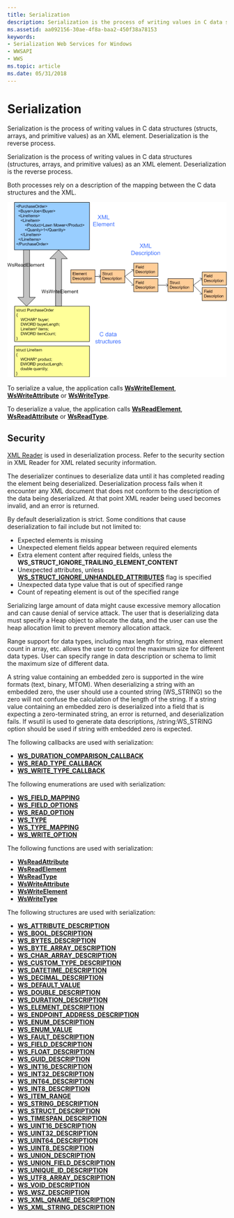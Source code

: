 ```yaml
---
title: Serialization
description: Serialization is the process of writing values in C data structures (structs, arrays, and primitive values) as an XML element. Deserialization is the reverse process.
ms.assetid: aa092156-30ae-4f8a-baa2-450f38a78153
keywords:
- Serialization Web Services for Windows
- WWSAPI
- WWS
ms.topic: article
ms.date: 05/31/2018
---
```


# Serialization

Serialization is the process of writing values in C data structures (structs, arrays, and primitive values) as an XML element. Deserialization is the reverse process.


Serialization is the process of writing values in C data structures (structures, arrays, and primitive values) as an XML element. Deserialization is the reverse process.

Both processes rely on a description of the mapping between the C data structures and the XML.

![Diagram showing how serialization and deserialization rely on a description of the mapping between the C data structures and the XML.](images/xmlmapping.png)

To serialize a value, the application calls [**WsWriteElement**](/windows/desktop/api/WebServices/nf-webservices-wswriteelement), [**WsWriteAttribute**](/windows/desktop/api/WebServices/nf-webservices-wswriteattribute) or [**WsWriteType**](/windows/desktop/api/WebServices/nf-webservices-wswritetype).

To deserialize a value, the application calls [**WsReadElement**](/windows/desktop/api/WebServices/nf-webservices-wsreadelement), [**WsReadAttribute**](/windows/desktop/api/WebServices/nf-webservices-wsreadattribute) or [**WsReadType**](/windows/desktop/api/WebServices/nf-webservices-wsreadtype).

## Security

[XML Reader](xml-reader.md) is used in deserialization process. Refer to the security section in XML Reader for XML related security information.

The deserializer continues to deserialize data until it has completed reading the element being deserialized. Deserialization process fails when it encounter any XML document that does not conform to the description of the data being deserialized. At that point XML reader being used becomes invalid, and an error is returned.

By default deserialization is strict. Some conditions that cause deserialization to fail include but not limited to:

-   Expected elements is missing
-   Unexpected element fields appear between required elements
-   Extra element content after required fields, unless the **WS_STRUCT_IGNORE_TRAILING_ELEMENT_CONTENT**
-   Unexpected attributes, unless [**WS\_STRUCT\_IGNORE\_UNHANDLED\_ATTRIBUTES**](https://msdn.microsoft.com/library/Dd323454(v=VS.85).aspx) flag is specified
-   Unexpected data type value that is out of specified range
-   Count of repeating element is out of the specified range

Serializing large amount of data might cause excessive memory allocation and can cause denial of service attack. The user that is deserializing data must specify a Heap object to allocate the data, and the user can use the heap allocation limit to prevent memory allocation attack.

Range support for data types, including max length for string, max element count in array, etc. allows the user to control the maximum size for different data types. User can specify range in data description or schema to limit the maximum size of different data.

A string value containing an embedded zero is supported in the wire formats (text, binary, MTOM). When deserializing a string with an embedded zero, the user should use a counted string (WS\_STRING) so the zero will not confuse the calculation of the length of the string. If a string value containing an embedded zero is deserialized into a field that is expecting a zero-terminated string, an error is returned, and deserialization fails. If wsutil is used to generate data descriptions, /string:WS\_STRING option should be used if string with embedded zero is expected.

The following callbacks are used with serialization:

-   [**WS\_DURATION\_COMPARISON\_CALLBACK**](/windows/desktop/api/WebServices/nc-webservices-ws_duration_comparison_callback)
-   [**WS\_READ\_TYPE\_CALLBACK**](/windows/desktop/api/WebServices/nc-webservices-ws_read_type_callback)
-   [**WS\_WRITE\_TYPE\_CALLBACK**](/windows/desktop/api/WebServices/nc-webservices-ws_write_type_callback)

The following enumerations are used with serialization:

-   [**WS\_FIELD\_MAPPING**](/windows/desktop/api/WebServices/ne-webservices-ws_field_mapping)
-   [**WS\_FIELD\_OPTIONS**](/windows/win32/api/webservices/ne-webservices-ws_xml_reader_encoding_type)
-   [**WS\_READ\_OPTION**](/windows/desktop/api/WebServices/ne-webservices-ws_read_option)
-   [**WS\_TYPE**](/windows/desktop/api/WebServices/ne-webservices-ws_type)
-   [**WS\_TYPE\_MAPPING**](/windows/desktop/api/WebServices/ne-webservices-ws_type_mapping)
-   [**WS\_WRITE\_OPTION**](/windows/desktop/api/WebServices/ne-webservices-ws_write_option)

The following functions are used with serialization:

-   [**WsReadAttribute**](/windows/desktop/api/WebServices/nf-webservices-wsreadattribute)
-   [**WsReadElement**](/windows/desktop/api/WebServices/nf-webservices-wsreadelement)
-   [**WsReadType**](/windows/desktop/api/WebServices/nf-webservices-wsreadtype)
-   [**WsWriteAttribute**](/windows/desktop/api/WebServices/nf-webservices-wswriteattribute)
-   [**WsWriteElement**](/windows/desktop/api/WebServices/nf-webservices-wswriteelement)
-   [**WsWriteType**](/windows/desktop/api/WebServices/nf-webservices-wswritetype)

The following structures are used with serialization:

-   [**WS\_ATTRIBUTE\_DESCRIPTION**](/windows/desktop/api/WebServices/ns-webservices-ws_attribute_description)
-   [**WS\_BOOL\_DESCRIPTION**](/windows/desktop/api/WebServices/ns-webservices-ws_bool_description)
-   [**WS\_BYTES\_DESCRIPTION**](/windows/desktop/api/WebServices/ns-webservices-ws_bytes_description)
-   [**WS\_BYTE\_ARRAY\_DESCRIPTION**](/windows/desktop/api/WebServices/ns-webservices-ws_byte_array_description)
-   [**WS\_CHAR\_ARRAY\_DESCRIPTION**](/windows/desktop/api/WebServices/ns-webservices-ws_char_array_description)
-   [**WS\_CUSTOM\_TYPE\_DESCRIPTION**](/windows/desktop/api/WebServices/ns-webservices-ws_custom_type_description)
-   [**WS\_DATETIME\_DESCRIPTION**](/windows/desktop/api/WebServices/ns-webservices-ws_datetime_description)
-   [**WS\_DECIMAL\_DESCRIPTION**](/windows/desktop/api/WebServices/ns-webservices-ws_decimal_description)
-   [**WS\_DEFAULT\_VALUE**](/windows/desktop/api/WebServices/ns-webservices-ws_default_value)
-   [**WS\_DOUBLE\_DESCRIPTION**](/windows/desktop/api/WebServices/ns-webservices-ws_double_description)
-   [**WS\_DURATION\_DESCRIPTION**](/windows/desktop/api/WebServices/ns-webservices-ws_duration_description)
-   [**WS\_ELEMENT\_DESCRIPTION**](/windows/desktop/api/WebServices/ns-webservices-ws_element_description)
-   [**WS\_ENDPOINT\_ADDRESS\_DESCRIPTION**](/windows/desktop/api/WebServices/ns-webservices-ws_endpoint_address_description)
-   [**WS\_ENUM\_DESCRIPTION**](/windows/desktop/api/WebServices/ns-webservices-ws_enum_description)
-   [**WS\_ENUM\_VALUE**](/windows/desktop/api/WebServices/ns-webservices-ws_enum_value)
-   [**WS\_FAULT\_DESCRIPTION**](/windows/desktop/api/WebServices/ns-webservices-ws_fault_description)
-   [**WS\_FIELD\_DESCRIPTION**](/windows/desktop/api/WebServices/ns-webservices-ws_field_description)
-   [**WS\_FLOAT\_DESCRIPTION**](/windows/desktop/api/WebServices/ns-webservices-ws_float_description)
-   [**WS\_GUID\_DESCRIPTION**](/windows/desktop/api/WebServices/ns-webservices-ws_guid_description)
-   [**WS\_INT16\_DESCRIPTION**](/windows/desktop/api/WebServices/ns-webservices-ws_int16_description)
-   [**WS\_INT32\_DESCRIPTION**](/windows/desktop/api/WebServices/ns-webservices-ws_int32_description)
-   [**WS\_INT64\_DESCRIPTION**](/windows/desktop/api/WebServices/ns-webservices-ws_int64_description)
-   [**WS\_INT8\_DESCRIPTION**](/windows/desktop/api/WebServices/ns-webservices-ws_int8_description)
-   [**WS\_ITEM\_RANGE**](/windows/desktop/api/WebServices/ns-webservices-ws_item_range)
-   [**WS\_STRING\_DESCRIPTION**](/windows/desktop/api/WebServices/ns-webservices-ws_string_description)
-   [**WS\_STRUCT\_DESCRIPTION**](/windows/desktop/api/WebServices/ns-webservices-ws_struct_description)
-   [**WS\_TIMESPAN\_DESCRIPTION**](/windows/desktop/api/WebServices/ns-webservices-ws_timespan_description)
-   [**WS\_UINT16\_DESCRIPTION**](/windows/desktop/api/WebServices/ns-webservices-ws_uint16_description)
-   [**WS\_UINT32\_DESCRIPTION**](/windows/desktop/api/WebServices/ns-webservices-ws_uint32_description)
-   [**WS\_UINT64\_DESCRIPTION**](/windows/desktop/api/WebServices/ns-webservices-ws_uint64_description)
-   [**WS\_UINT8\_DESCRIPTION**](/windows/desktop/api/WebServices/ns-webservices-ws_uint8_description)
-   [**WS\_UNION\_DESCRIPTION**](/windows/desktop/api/WebServices/ns-webservices-ws_union_description)
-   [**WS\_UNION\_FIELD\_DESCRIPTION**](/windows/desktop/api/WebServices/ns-webservices-ws_union_field_description)
-   [**WS\_UNIQUE\_ID\_DESCRIPTION**](/windows/desktop/api/WebServices/ns-webservices-ws_unique_id_description)
-   [**WS\_UTF8\_ARRAY\_DESCRIPTION**](/windows/desktop/api/WebServices/ns-webservices-ws_utf8_array_description)
-   [**WS\_VOID\_DESCRIPTION**](/windows/desktop/api/WebServices/ns-webservices-ws_void_description)
-   [**WS\_WSZ\_DESCRIPTION**](/windows/desktop/api/WebServices/ns-webservices-ws_wsz_description)
-   [**WS\_XML\_QNAME\_DESCRIPTION**](/windows/desktop/api/WebServices/ns-webservices-ws_xml_qname_description)
-   [**WS\_XML\_STRING\_DESCRIPTION**](/windows/desktop/api/WebServices/ns-webservices-ws_xml_string_description)

 

 




